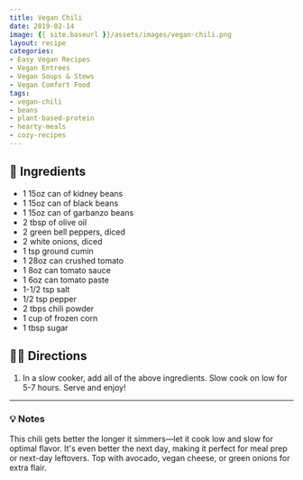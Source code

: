 ```yaml
---
title: Vegan Chili
date: 2019-02-14
image: {{ site.baseurl }}/assets/images/vegan-chili.png
layout: recipe
categories:
- Easy Vegan Recipes
- Vegan Entrees
- Vegan Soups & Stews
- Vegan Comfort Food
tags:
- vegan-chili
- beans
- plant-based-protein
- hearty-meals
- cozy-recipes
---
```


## 🧾 Ingredients

- 1 15oz can of kidney beans
- 1 15oz can of black beans
- 1 15oz can of garbanzo beans
- 2 tbsp of olive oil
- 2 green bell peppers, diced
- 2 white onions, diced
- 1 tsp ground cumin
- 1 28oz can crushed tomato
- 1 8oz can tomato sauce
- 1 6oz can tomato paste
- 1-1/2 tsp salt
- 1/2 tsp pepper
- 2 tbps chili powder
- 1 cup of frozen corn
- 1 tbsp sugar

## 👩‍🍳 Directions

1. In a slow cooker, add all of the above ingredients. Slow cook on low for 5-7 hours. Serve and enjoy!


---

### 💡 Notes

This chili gets better the longer it simmers—let it cook low and slow for optimal flavor. It's even better the next day, making it perfect for meal prep or next-day leftovers. Top with avocado, vegan cheese, or green onions for extra flair.

